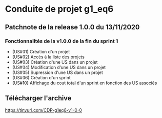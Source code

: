 # Conduite de projet g1_eq6

## Patchnote de la release 1.0.0 du 13/11/2020

### Fonctionnalités de la v1.0.0 de la fin du sprint 1

- (US#01) Création d'un projet
- (US#02) Accès à la liste des projets 
- (US#03) Création d'une US dans un projet 
- (US#04) Modification d'une US dans un projet 
- (US#05) Supression d'une US dans un projet
- (US#06) Création d'un sprint
- (US#10) Affichage du cout total d'un sprint en fonction des US associés

## Télécharger l'archive
https://tinyurl.com/CDP-g1eq6-v1-0-0